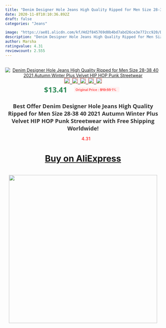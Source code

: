 ```yaml
---
title: "Denim Designer Hole Jeans High Quality Ripped for Men Size 28-38 40 2021 Autumn Winter Plus Velvet HIP HOP Punk Streetwear"
date: 2020-11-8T10:10:36.892Z
draft: false
categories: "Jeans"

image: "https://ae01.alicdn.com/kf/Hd2f845769d0b4bd7abd26ce3e772cc920/Denim-Designer-Hole-Jeans-High-Quality-Ripped-for-Men-Size-28-38-40-2021-Autumn-Winter.jpg"
description: "Denim Designer Hole Jeans High Quality Ripped for Men Size 28-38 40 2021 Autumn Winter Plus Velvet HIP HOP Punk Streetwear"
author: Marsha
ratingvalue: 4.31
reviewcount: 2.555
---
```

<br>
<div style="text-align: center;">
<a href="https://s.click.aliexpress.com/e/_9A5rbB" target="_blank" rel="nofollow noopener noreferrer"><img alt="Denim Designer Hole Jeans High Quality Ripped for Men Size 28-38 40 2021 Autumn Winter Plus Velvet HIP HOP Punk Streetwear" class="magnifier-image" src="https://ae01.alicdn.com/kf/Hd2f845769d0b4bd7abd26ce3e772cc920/Denim-Designer-Hole-Jeans-High-Quality-Ripped-for-Men-Size-28-38-40-2021-Autumn-Winter.jpg_640x640.jpg">
<br>
<img style="border:1px solid salmon" src="https://ae01.alicdn.com/kf/Hd2f845769d0b4bd7abd26ce3e772cc920/Denim-Designer-Hole-Jeans-High-Quality-Ripped-for-Men-Size-28-38-40-2021-Autumn-Winter.jpg_120x120.jpg">&nbsp;&nbsp;<img style="border:1px solid salmon" src="https://ae01.alicdn.com/kf/H91fd1d28f7204863accaa25cc125763c3/Denim-Designer-Hole-Jeans-High-Quality-Ripped-for-Men-Size-28-38-40-2021-Autumn-Winter.jpg_120x120.jpg">&nbsp;&nbsp;<img style="border:1px solid salmon" src="https://ae01.alicdn.com/kf/H351de697000543f1a5c0b252b7c40d3eI/Denim-Designer-Hole-Jeans-High-Quality-Ripped-for-Men-Size-28-38-40-2021-Autumn-Winter.jpg_120x120.jpg">&nbsp;&nbsp;<img style="border:1px solid salmon" src="https://ae01.alicdn.com/kf/He02f785f8b9b4bf3821dd57579b3fec2H/Denim-Designer-Hole-Jeans-High-Quality-Ripped-for-Men-Size-28-38-40-2021-Autumn-Winter.jpg_120x120.jpg">&nbsp;&nbsp;<img style="border:1px solid salmon" src="https://ae01.alicdn.com/kf/H4525af34194e48edbeec0ec4ec0278944/Denim-Designer-Hole-Jeans-High-Quality-Ripped-for-Men-Size-28-38-40-2021-Autumn-Winter.jpg_120x120.jpg"></a></div><br0>
<div style="text-align: center;"><span style="background-color: white; border: 0px; box-sizing: border-box; color: seagreen; display: inline-block; font-family: &quot;open sans&quot; , &quot;arial&quot; , &quot;helvetica&quot; , sans-serif , &quot;heiti&quot;; font-size: 24px; font-stretch: inherit; font-weight: 700; line-height: inherit; margin: 0px 10px 0px 0px; padding: 0px; vertical-align: middle;">$13.41 </span>
<span style="background: rgb(255 , 241 , 241); border-radius: 3px; border: 0px; box-sizing: border-box; color: #ff4747; display: inline-block; font-family: inherit; font-size: 12px; font-stretch: inherit; font-style: inherit; font-variant: inherit; font-weight: 600; line-height: inherit; margin: 0px; padding: 2px 5px; transform: scale(0.9); vertical-align: middle;">Original Price : <b style="text-decoration: line-through;">$13.55 </b> 1%&nbsp;&nbsp;</span></div>
<h1 style="color: #333333; display: inline-block; font-family: &quot;open sans&quot; , &quot;arial&quot; , &quot;helvetica&quot; , sans-serif , &quot;heiti&quot;; font-size: 18px; font-stretch: inherit; font-weight: 700; text-align: center;">Best Offer Denim Designer Hole Jeans High Quality Ripped for Men Size 28-38 40 2021 Autumn Winter Plus Velvet HIP HOP Punk Streetwear with Free Shipping Worldwide!</h1>
<div style="color: #ff4747; text-align: center;">
<img src="https://4.bp.blogspot.com/-M0ZcTcb-5uY/XleCXlxnR4I/AAAAAAAAAEc/OrjgMkXV1oMQFaCRZj5HQwOCBcu3w1FegCPcBGAYYCw/s1600/star.png" style="height: 15px;">&nbsp;<b>4.31</b></div>
<div class="button_cont" align="center"><a class="buynow_a" href="https://s.click.aliexpress.com/e/_9A5rbB" target="_blank" rel="nofollow noopener noreferrer"><H1>Buy on AliExpress</H1></a></div><br>
<div class="separator" style="clear: both; text-align: center;">
<img src="https://lh3.googleusercontent.com/-pTy5HemUv9M/XlePHvY0dAI/AAAAAAAAAE4/0nX5iRUoIWY8eMW9Dpxeirr157OZliDIgCLcBGAsYHQ/s1600/badge.gif" width="480">
</div>
